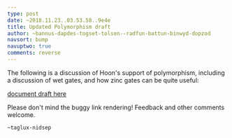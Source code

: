 ```yaml
---
type: post
date: ~2018.11.23..03.53.58..9e4e
title: Updated Polymorphism draft
author: ~bannus-dapdes-togset-tolsen--radfun-battun-binwyd-dopzod
navsort: bump
navuptwo: true
comments: reverse
---
```


The following is a discussion of Hoon's support of polymorphism, including a discussion of wet gates, and how zinc gates can be quite useful:

[document draft here](https://github.com/joshuareagan/doc-drafts/blob/master/polymorphism.md)

Please don't mind the buggy link rendering!  Feedback and other comments welcome.

`~taglux-nidsep`